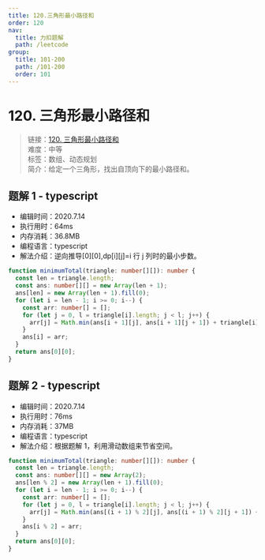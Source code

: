 ```yaml
---
title: 120.三角形最小路径和
order: 120
nav:
  title: 力扣题解
  path: /leetcode
group:
  title: 101-200
  path: /101-200
  order: 101
---
```


# 120. 三角形最小路径和

> 链接：[120. 三角形最小路径和](https://leetcode-cn.com/problems/triangle/)  
> 难度：中等  
> 标签：数组、动态规划  
> 简介：给定一个三角形，找出自顶向下的最小路径和。

## 题解 1 - typescript

- 编辑时间：2020.7.14
- 执行用时：64ms
- 内存消耗：36.8MB
- 编程语言：typescript
- 解法介绍：逆向推导[0][0],dp[i][j]=i 行 j 列时的最小步数。

```typescript
function minimumTotal(triangle: number[][]): number {
  const len = triangle.length;
  const ans: number[][] = new Array(len + 1);
  ans[len] = new Array(len + 1).fill(0);
  for (let i = len - 1; i >= 0; i--) {
    const arr: number[] = [];
    for (let j = 0, l = triangle[i].length; j < l; j++) {
      arr[j] = Math.min(ans[i + 1][j], ans[i + 1][j + 1]) + triangle[i][j];
    }
    ans[i] = arr;
  }
  return ans[0][0];
}
```

## 题解 2 - typescript

- 编辑时间：2020.7.14
- 执行用时：76ms
- 内存消耗：37MB
- 编程语言：typescript
- 解法介绍：根据题解 1，利用滑动数组来节省空间。

```typescript
function minimumTotal(triangle: number[][]): number {
  const len = triangle.length;
  const ans: number[][] = new Array(2);
  ans[len % 2] = new Array(len + 1).fill(0);
  for (let i = len - 1; i >= 0; i--) {
    const arr: number[] = [];
    for (let j = 0, l = triangle[i].length; j < l; j++) {
      arr[j] = Math.min(ans[(i + 1) % 2][j], ans[(i + 1) % 2][j + 1]) + triangle[i][j];
    }
    ans[i % 2] = arr;
  }
  return ans[0][0];
}
```

